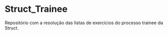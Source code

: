 # Struct_Trainee

Repositório com a resolução das listas de exercícios do processo trainee da Struct.
